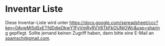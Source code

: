 # Inventar Liste

Diese Inventar-Liste wird unter https://docs.google.com/spreadsheet/ccc?key=0AvwMi5dSxETfdDdieDkwY1FyVmRyRVV6TkFkOUNjOWc&usp=sharing gepflegt. Sollte jemand keinen Zugriff haben, dann bitte eine E-Mail an spamsch@gmail.com.